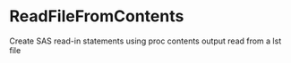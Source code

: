# ReadFileFromContents
Create SAS read-in statements using proc contents output read from a lst file

